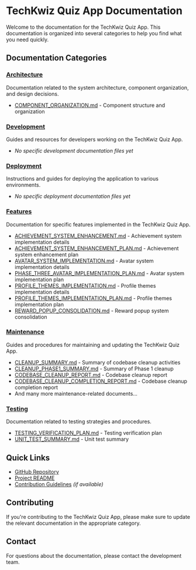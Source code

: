 # TechKwiz Quiz App Documentation

Welcome to the documentation for the TechKwiz Quiz App. This documentation is organized into several categories to help you find what you need quickly.

## Documentation Categories

### [Architecture](architecture/)
Documentation related to the system architecture, component organization, and design decisions.

- [COMPONENT_ORGANIZATION.md](architecture/COMPONENT_ORGANIZATION.md) - Component structure and organization

### [Development](development/)
Guides and resources for developers working on the TechKwiz Quiz App.

- _No specific development documentation files yet_

### [Deployment](deployment/)
Instructions and guides for deploying the application to various environments.

- _No specific deployment documentation files yet_

### [Features](features/)
Documentation for specific features implemented in the TechKwiz Quiz App.

- [ACHIEVEMENT_SYSTEM_ENHANCEMENT.md](features/ACHIEVEMENT_SYSTEM_ENHANCEMENT.md) - Achievement system implementation details
- [ACHIEVEMENT_SYSTEM_ENHANCEMENT_PLAN.md](features/ACHIEVEMENT_SYSTEM_ENHANCEMENT_PLAN.md) - Achievement system enhancement plan
- [AVATAR_SYSTEM_IMPLEMENTATION.md](features/AVATAR_SYSTEM_IMPLEMENTATION.md) - Avatar system implementation details
- [PHASE_THREE_AVATAR_IMPLEMENTATION_PLAN.md](features/PHASE_THREE_AVATAR_IMPLEMENTATION_PLAN.md) - Avatar system implementation plan
- [PROFILE_THEMES_IMPLEMENTATION.md](features/PROFILE_THEMES_IMPLEMENTATION.md) - Profile themes implementation details
- [PROFILE_THEMES_IMPLEMENTATION_PLAN.md](features/PROFILE_THEMES_IMPLEMENTATION_PLAN.md) - Profile themes implementation plan
- [REWARD_POPUP_CONSOLIDATION.md](features/REWARD_POPUP_CONSOLIDATION.md) - Reward popup system consolidation

### [Maintenance](maintenance/)
Guides and procedures for maintaining and updating the TechKwiz Quiz App.

- [CLEANUP_SUMMARY.md](maintenance/CLEANUP_SUMMARY.md) - Summary of codebase cleanup activities
- [CLEANUP_PHASE1_SUMMARY.md](maintenance/CLEANUP_PHASE1_SUMMARY.md) - Summary of Phase 1 cleanup
- [CODEBASE_CLEANUP_REPORT.md](maintenance/CODEBASE_CLEANUP_REPORT.md) - Codebase cleanup report
- [CODEBASE_CLEANUP_COMPLETION_REPORT.md](maintenance/CODEBASE_CLEANUP_COMPLETION_REPORT.md) - Codebase cleanup completion report
- And many more maintenance-related documents...

### [Testing](testing/)
Documentation related to testing strategies and procedures.

- [TESTING_VERIFICATION_PLAN.md](testing/TESTING_VERIFICATION_PLAN.md) - Testing verification plan
- [UNIT_TEST_SUMMARY.md](testing/UNIT_TEST_SUMMARY.md) - Unit test summary

## Quick Links

- [GitHub Repository](https://github.com/jaseem66caj/techkwiz-quiz-app-v2)
- [Project README](../README.md)
- [Contribution Guidelines](../CONTRIBUTING.md) *(if available)*

## Contributing

If you're contributing to the TechKwiz Quiz App, please make sure to update the relevant documentation in the appropriate category.

## Contact

For questions about the documentation, please contact the development team.